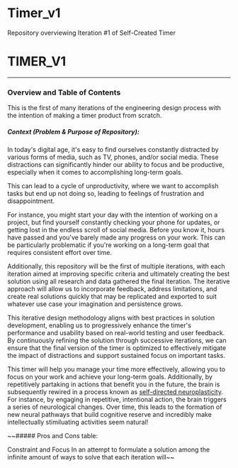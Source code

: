 # Timer_v1
Repository overviewing Iteration #1 of Self-Created Timer 



# TIMER_V1
-------------------
### Overview and Table of Contents
This is the first of many iterations of the engineering design process with the intention of making a timer product from scratch. 



##### Context (Problem & Purpose of Repository): 
In today's digital age, it's easy to find ourselves constantly distracted by various forms of media, such as TV, phones, and/or social media. These distractions can significantly hinder our ability to focus and be productive, especially when it comes to accomplishing long-term goals.

This can lead to a cycle of unproductivity, where we want to accomplish tasks but end up not doing so, leading to feelings of frustration and disappointment.

For instance, you might start your day with the intention of working on a project, but find yourself constantly checking your phone for updates, or getting lost in the endless scroll of social media. Before you know it, hours have passed and you've barely made any progress on your work. This can be particularly problematic if you're working on a long-term goal that requires consistent effort over time.

Additionally, this repository will be the first of multiple iterations, with each iteration aimed at improving specific criteria and ultimately creating the best solution using all research and data gathered the final iteration. The iterative approach will allow us to incorporate feedback, address limitations, and create real solutions quickly that may be replicated and exported to suit whatever use case your imagination and persistence grows.
 
 
This iterative design methodology aligns with best practices in solution development, enabling us to progressively enhance the timer's performance and usability based on real-world testing and user feedback.
By continuously refining the solution through successive iterations, we can ensure that the final version of the timer is optimized to effectively mitigate the impact of distractions and support sustained focus on important tasks. 

This timer will help you manage your time more effectively, allowing you to focus on your work and achieve your long-term goals. Additionally, by repetitively partaking in actions that benefit you in the future, the brain is subsequently rewired in a process known as [self-directed neuroplasticity](https://sophia.stkate.edu/cgi/viewcontent.cgi?article=1019&context=ma_hhs). For instance, by engaging in repetitive, intentional action, the brain triggers a series of neurological changes. Over time, this leads to the formation of new neural pathways that build cognitive reserve and incredibly make intellectually stimiluating activities seem natural! 



~~##### Pros and Cons table: 



Constraint and Focus
In an attempt to formulate a solution among the infinite amount of ways to solve  that each iteration will~~
